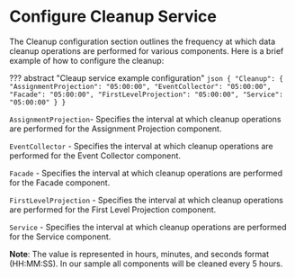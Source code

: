 # Configure Cleanup Service
The Cleanup configuration section outlines the frequency at which data cleanup operations are performed for various components. Here is a brief example of how to configure the cleanup:

??? abstract "Cleaup service example configuration"
    ```json
    {
      "Cleanup": {
        "AssignmentProjection": "05:00:00",
        "EventCollector": "05:00:00",
        "Facade": "05:00:00",
        "FirstLevelProjection": "05:00:00",
        "Service": "05:00:00"
      }
    }
    ```

`AssignmentProjection`- Specifies the interval at which cleanup operations are performed for the Assignment Projection component.

`EventCollector` - Specifies the interval at which cleanup operations are performed for the Event Collector component.  

`Facade` - Specifies the interval at which cleanup operations are performed for the Facade component. 

`FirstLevelProjection` - Specifies the interval at which cleanup operations are performed for the First Level Projection component. 

`Service` - Specifies the interval at which cleanup operations are performed for the Service component.

**Note**: The value is represented in hours, minutes, and seconds format (HH:MM:SS). In our sample all components will be cleaned every 5 hours.